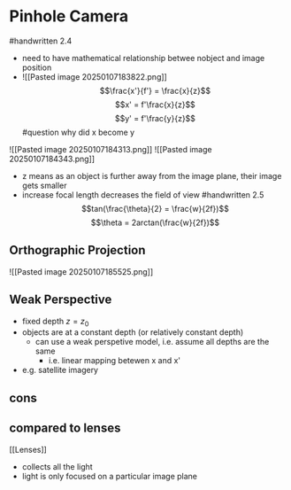 # Pinhole Camera
#handwritten
2.4
- need to have mathematical relationship betwee nobject and image position
- ![[Pasted image 20250107183822.png]]
$$\frac{x'}{f'} = \frac{x}{z}$$
$$x' = f'\frac{x}{z}$$
$$y' = f'\frac{y}{z}$$
#question why did x become y

![[Pasted image 20250107184313.png]]
![[Pasted image 20250107184343.png]]

- z means as an object is further away from the image plane, their image gets smaller
- increase focal length decreases the field of view
#handwritten 2.5
$$tan(\frac{\theta}{2} = \frac{w}{2f})$$
$$\theta = 2arctan(\frac{w}{2f})$$
## Orthographic Projection
![[Pasted image 20250107185525.png]]
## Weak Perspective
- fixed depth $z = z_0$
- objects are at a constant depth (or relatively constant depth)
	- can use a weak perspetive model, i.e. assume all depths are the same
		- i.e. linear mapping betewen x and x'
- e.g. satellite imagery

## cons 


## compared to lenses
[[Lenses]]
- collects all the light
- light is only focused on a particular image plane